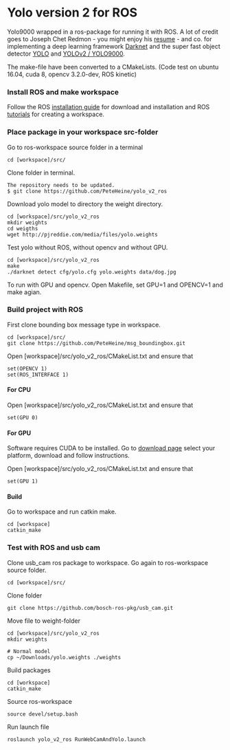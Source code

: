 # Yolo version 2 for ROS
Yolo9000 wrapped in a ros-package for running it with ROS. 
A lot of credit goes to Joseph Chet Redmon - you might enjoy his [resume](https://pjreddie.com/static/Redmon%20Resume.pdf) - and co. for implementing a deep learning framework [Darknet](http://pjreddie.com/darknet/) and the super fast object detector [YOLO](https://arxiv.org/abs/1506.02640) and [YOLOv2 / YOLO9000](https://pjreddie.com/media/files/papers/YOLO9000.pdf).

The make-file have been converted to a CMakeLists.
(Code test on ubuntu 16.04, cuda 8, opencv 3.2.0-dev, ROS kinetic)

### Install ROS and make workspace
Follow the ROS [installation guide](http://wiki.ros.org/ROS/Installation) for download and installation and ROS [tutorials](http://wiki.ros.org/ROS/Tutorials) for creating a workspace. 

### Place package in your workspace src-folder
Go to ros-workspace source folder in a terminal

	cd [workspace]/src/

Clone folder in terminal.

	The repository needs to be updated. 
	$ git clone https://github.com/PeteHeine/yolo_v2_ros
	

Download yolo model to directory the weight directory.

	cd [workspace]/src/yolo_v2_ros
	mkdir weights
	cd weigths
	wget http://pjreddie.com/media/files/yolo.weights

Test yolo without ROS, without opencv and without GPU.
	
	cd [workspace]/src/yolo_v2_ros
	make
	./darknet detect cfg/yolo.cfg yolo.weights data/dog.jpg

To run with GPU and opencv. Open Makefile, set GPU=1 and OPENCV=1 and make agian. 

### Build project with ROS
First clone bounding box message type in workspace. 

	cd [workspace]/src/
	git clone https://github.com/PeteHeine/msg_boundingbox.git
	
Open [workspace]/src/yolo_v2_ros/CMakeList.txt and ensure that

	set(OPENCV 1)
	set(ROS_INTERFACE 1) 


#### For CPU 
Open [workspace]/src/yolo_v2_ros/CMakeList.txt and ensure that

	set(GPU 0)

#### For GPU
Software requires CUDA to be installed. 
Go to [download page](https://developer.nvidia.com/cuda-downloads) select your platform, download and follow instructions.

Open [workspace]/src/yolo_v2_ros/CMakeList.txt and ensure that

	set(GPU 1)
#### Build

Go to workspace and run catkin make. 

	cd [workspace]
	catkin_make


### Test with ROS and usb cam
Clone usb_cam ros package to workspace.
Go again to ros-workspace source folder.

	cd [workspace]/src/

Clone folder

	git clone https://github.com/bosch-ros-pkg/usb_cam.git

Move file to weight-folder

	cd [workspace]/src/yolo_v2_ros
	mkdir weights

	# Normal model
	cp ~/Downloads/yolo.weights ./weights 


Build packages

	cd [workspace]
	catkin_make

Source ros-workspace

	source devel/setup.bash

Run launch file 

	roslaunch yolo_v2_ros RunWebCamAndYolo.launch	



